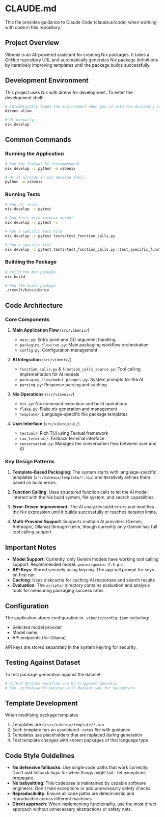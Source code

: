 # CLAUDE.md

This file provides guidance to Claude Code (claude.ai/code) when working with code in this repository.

## Project Overview

Vibenix is an AI-powered assistant for creating Nix packages. It takes a GitHub repository URL and automatically generates Nix package definitions by iteratively improving templates until the package builds successfully.

## Development Environment

This project uses Nix with direnv for development. To enter the development shell:
```bash
# Automatically loads the environment when you cd into the directory (requires direnv)
direnv allow

# Or manually:
nix develop
```

## Common Commands

### Running the Application
```bash
# Run the Textual UI (recommended)
nix develop -c python -m vibenix

# Or if already in nix develop shell:
python -m vibenix
```

### Running Tests
```bash
# Run all tests
nix develop -c pytest

# Run tests with verbose output
nix develop -c pytest -v

# Run a specific test file
nix develop -c pytest tests/test_function_calls.py

# Run a specific test
nix develop -c pytest tests/test_function_calls.py::test_specific_function
```

### Building the Package
```bash
# Build the Nix package
nix build

# Run the built package
./result/bin/vibenix
```

## Code Architecture

### Core Components

1. **Main Application Flow** (`src/vibenix/`)
   - `main.py`: Entry point and CLI argument handling
   - `packaging_flow/run.py`: Main packaging workflow orchestration
   - `config.py`: Configuration management

2. **AI Integration** (`src/vibenix/`)
   - `function_calls.py` & `function_calls_source.py`: Tool calling implementation for AI models
   - `packaging_flow/model_prompts.py`: System prompts for the AI
   - `parsing.py`: Response parsing and caching

3. **Nix Operations** (`src/vibenix/`)
   - `nix.py`: Nix command execution and build operations
   - `flake.py`: Flake.nix generation and management
   - `template/`: Language-specific Nix package templates

4. **User Interface** (`src/vibenix/ui/`)
   - `textual/`: Rich TUI using Textual framework
   - `raw_terminal/`: Fallback terminal interface
   - `conversation.py`: Manages the conversation flow between user and AI

### Key Design Patterns

1. **Template-Based Packaging**: The system starts with language-specific templates (`src/vibenix/template/*.nix`) and iteratively refines them based on build errors.

2. **Function Calling**: Uses structured function calls to let the AI model interact with the Nix build system, file system, and search capabilities.

3. **Error-Driven Improvement**: The AI analyzes build errors and modifies the Nix expression until it builds successfully or reaches iteration limits.

4. **Multi-Provider Support**: Supports multiple AI providers (Gemini, Anthropic, Ollama) through litellm, though currently only Gemini has full tool calling support.

## Important Notes

- **Model Support**: Currently, only Gemini models have working tool calling support. Recommended model: `gemini/gemini-2.5-pro`
- **API Keys**: Stored securely using keyring. The app will prompt for keys on first run.
- **Caching**: Uses diskcache for caching AI responses and search results
- **Evaluation**: The `scripts/` directory contains evaluation and analysis tools for measuring packaging success rates

## Configuration

The application stores configuration in `.vibenix/config.json` including:
- Selected model provider
- Model name
- API endpoints (for Ollama)

API keys are stored separately in the system keyring for security.

## Testing Against Dataset

To test package generation against the dataset:
```bash
# GitHub Actions workflow can be triggered manually
# See .github/workflows/run-with-dataset.yml for parameters
```

## Template Development

When modifying package templates:
1. Templates are in `src/vibenix/template/*.nix`
2. Each template has an associated `.notes` file with guidance
3. Templates use placeholders that are replaced during generation
4. Test template changes with known packages of that language type

## Code Style Guidelines

- **No defensive fallbacks**: Use single code paths that work correctly. Don't add fallback logic for when things might fail - let exceptions propagate.
- **No babysitting**: This codebase is maintained by capable software engineers. Don't hide exceptions or add unnecessary safety checks.
- **Reproducibility**: Ensure all code paths are deterministic and reproducible across different machines.
- **Direct approach**: When implementing functionality, use the most direct approach without unnecessary abstractions or safety nets.